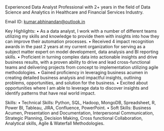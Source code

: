 Experienced Data Analyst Professional with 2+ years in the field of Data Science and Analytics in Healthcare and Financial Services Industry.

Email ID: kumar.abhinandan@outlook.in

Key Highlights:
• As a data analyst, I work with a number of different teams utilizing my skills and knowledge to provide them with insights into how they can improve their automation processes.
• Received 4 impact recognition awards in the past 2 years at my current organization for serving as a subject matter expert on model development, data analysis and BI reporting skills.
• Proficient in turning complex data into actionable insights and drive business results, with a proven ability to drive and lead cross-functional teams and delivering projects from concept to implementation utilizing agile methodologies. 
• Gained proficiency in leveraging business acumen in creating detailed business analysis and impactful insights, outlining problems, opportunities, and solution for the business.
• Excited about opportunities where I am able to leverage data to discover insights and identify patterns that have real world impact.

Skills:
• Technical Skills: Python, SQL, Hadoop, MongoDB, Spreadsheet, R, Power BI, Tableau, JIRA, Confluence, PowerPoint.
• Soft Skills: Business Acumen, Presentation and Documentation, Interpersonal Communication, Strategic Planning, Decision Making, Cross functional Collaboration, Analytical skills, Agile & Waterfall Methodologies.

<!---
iamkumar007/iamkumar007 is a ✨ special ✨ repository because its `README.md` (this file) appears on your GitHub profile.
You can click the Preview link to take a look at your changes.
--->
